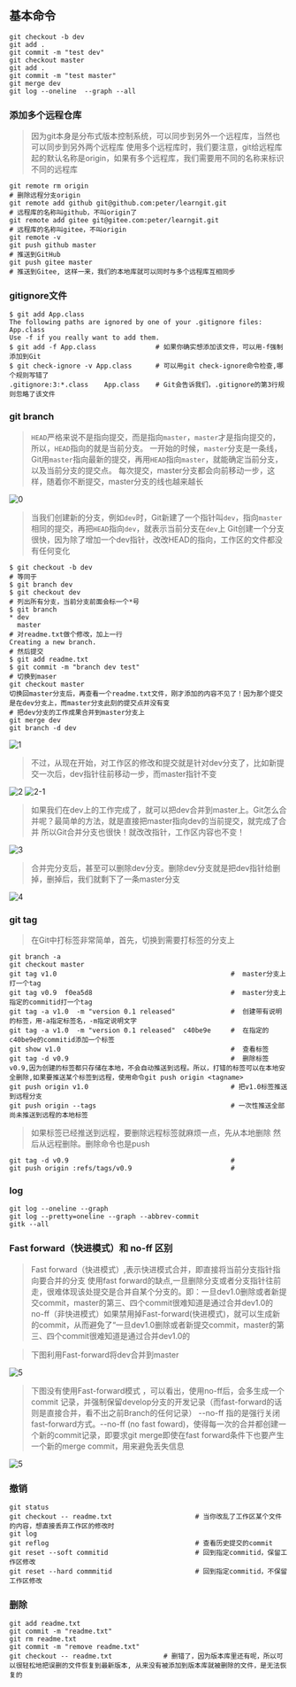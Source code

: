 ## 基本命令
```
git checkout -b dev
git add .
git commit -m "test dev"
git checkout master
git add . 
git commit -m "test master"
git merge dev
git log --oneline  --graph --all
```

### 添加多个远程仓库
> 因为git本身是分布式版本控制系统，可以同步到另外一个远程库，当然也可以同步到另外两个远程库
> 使用多个远程库时，我们要注意，git给远程库起的默认名称是origin，如果有多个远程库，我们需要用不同的名称来标识不同的远程库
```
git remote rm origin                                                  # 删除远程分支origin
git remote add github git@github.com:peter/learngit.git               # 远程库的名称叫github，不叫origin了
git remote add gitee git@gitee.com:peter/learngit.git                 # 远程库的名称叫gitee，不叫origin
git remote -v
git push github master                                                # 推送到GitHub
git push gitee master                                                 # 推送到Gitee, 这样一来，我们的本地库就可以同时与多个远程库互相同步
```

### gitignore文件
```
$ git add App.class
The following paths are ignored by one of your .gitignore files:
App.class
Use -f if you really want to add them.
$ git add -f App.class               # 如果你确实想添加该文件，可以用-f强制添加到Git
$ git check-ignore -v App.class      # 可以用git check-ignore命令检查,哪个规则写错了
.gitignore:3:*.class	App.class    # Git会告诉我们，.gitignore的第3行规则忽略了该文件
```
### git branch
> `HEAD`严格来说不是指向提交，而是指向`master`，`master`才是指向提交的，所以，`HEAD`指向的就是当前分支。
> 一开始的时候，`master`分支是一条线，Git用`master`指向最新的提交，再用`HEAD`指向`master`，就能确定当前分支，以及当前分支的提交点。
> 每次提交，master分支都会向前移动一步，这样，随着你不断提交，master分支的线也越来越长

![0](img\0.png)

> 当我们创建新的分支，例如`dev`时，Git新建了一个指针叫`dev`，指向`master`相同的提交，再把`HEAD`指向`dev`，就表示当前分支在`dev`上
> Git创建一个分支很快，因为除了增加一个dev指针，改改HEAD的指向，工作区的文件都没有任何变化
```
$ git checkout -b dev
# 等同于
$ git branch dev
$ git checkout dev
# 列出所有分支，当前分支前面会标一个*号
$ git branch
* dev
  master
# 对readme.txt做个修改，加上一行
Creating a new branch.
# 然后提交
$ git add readme.txt 
$ git commit -m "branch dev test"
# 切换到maser
git checkout master
切换回master分支后，再查看一个readme.txt文件，刚才添加的内容不见了！因为那个提交是在dev分支上，而master分支此刻的提交点并没有变
# 把dev分支的工作成果合并到master分支上
git merge dev
git branch -d dev
```

![1](img/1.png)

> 不过，从现在开始，对工作区的修改和提交就是针对dev分支了，比如新提交一次后，dev指针往前移动一步，而master指针不变

![2](img/2.png)
![2-1](img/2-1.png)

> 如果我们在dev上的工作完成了，就可以把dev合并到master上。Git怎么合并呢？最简单的方法，就是直接把master指向dev的当前提交，就完成了合并
> 所以Git合并分支也很快！就改改指针，工作区内容也不变！

![3](img/3.png)


> 合并完分支后，甚至可以删除dev分支。删除dev分支就是把dev指针给删掉，删掉后，我们就剩下了一条master分支

![4](img/4.png)


### git tag
> 在Git中打标签非常简单，首先，切换到需要打标签的分支上
```
git branch -a
git checkout master
git tag v1.0                                            #  master分支上打一个tag
git tag v0.9  f0ea5d8                                   #  master分支上指定的commitid打一个tag
git tag -a v1.0  -m "version 0.1 released"              #  创建带有说明的标签，用-a指定标签名，-m指定说明文字
git tag -a v1.0  -m "version 0.1 released"  c40be9e     #  在指定的c40be9e的commitid添加一个标签
git show v1.0                                           #  查看标签
git tag -d v0.9                                         #  删除标签v0.9,因为创建的标签都只存储在本地，不会自动推送到远程。所以，打错的标签可以在本地安全删除,如果要推送某个标签到远程，使用命令git push origin <tagname>
git push origin v1.0                                    # 把v1.0标签推送到远程分支
git push origin --tags                                  # 一次性推送全部尚未推送到远程的本地标签
```
> 如果标签已经推送到远程，要删除远程标签就麻烦一点，先从本地删除
> 然后从远程删除。删除命令也是push
```
git tag -d v0.9                                         # 
git push origin :refs/tags/v0.9                         # 
```

### log
```
git log --oneline --graph
git log --pretty=oneline --graph --abbrev-commit 
gitk --all
```


###  Fast forward（快进模式）和 no-ff 区别
> Fast forward（快进模式）,表示快进模式合并，即直接将当前分支指针指向要合并的分支
> 使用fast forward的缺点,一旦删除分支或者分支指针往前走，很难体现该处提交是合并自某个分支的。即：一旦dev1.0删除或者新提交commit，master的第三、四个commit很难知道是通过合并dev1.0的
> no-ff（非快进模式）如果禁用掉Fast-forward(快进模式)，就可以生成新的commit，从而避免了“一旦dev1.0删除或者新提交commit，master的第三、四个commit很难知道是通过合并dev1.0的

> 下图利用Fast-forward将dev合并到master 

![5](img/5-ff.png)

> 下图没有使用Fast-forward模式 ，可以看出，使用no-ff后，会多生成一个commit 记录，并强制保留develop分支的开发记录（而fast-forward的话则是直接合并，看不出之前Branch的任何记录）
> --no-ff 指的是强行关闭fast-forward方式。--no-ff (no fast foward)，使得每一次的合并都创建一个新的commit记录，即要求git merge即使在fast forward条件下也要产生一个新的merge commit，用来避免丢失信息

![5](img/5-1.png)



### 撤销
```
git status
git checkout -- readme.txt                     # 当你改乱了工作区某个文件的内容，想直接丢弃工作区的修改时
git log 
git reflog                                     # 查看历史提交的commit
git reset --soft commitid                      # 回到指定commitid，保留工作区修改
git reset --hard commmitid                     # 回到指定commitid，不保留工作区修改
```


### 删除
```
git add readme.txt
git commit -m "readme.txt"
git rm readme.txt
git commit -m "remove readme.txt"
git checkout -- readme.txt             # 删错了，因为版本库里还有呢，所以可以很轻松地把误删的文件恢复到最新版本, 从来没有被添加到版本库就被删除的文件，是无法恢复的
```